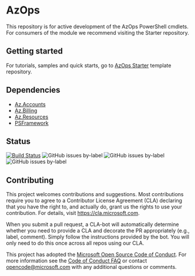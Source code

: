 # AzOps

This repository is for active development of the AzOps PowerShell cmdlets. For consumers of the module we recommend visiting the Starter repository.

## Getting started

For tutorials, samples and quick starts, go to [AzOps Starter](https://github.com/azure/azops-starter) template repository.

## Dependencies

- [Az.Accounts](https://github.com/azure/azure-powershell)
- [Az.Billing](https://github.com/azure/azure-powershell)
- [Az.Resources](https://github.com/azure/azure-powershell)
- [PSFramework](https://github.com/PowershellFrameworkCollective/psframework)

## Status

[![Build Status](https://dev.azure.com/mscet/CET-AzOps/_apis/build/status/Organizations/Azure/AzOps?branchName=refs%2Fpull%2F158%2Fmerge)](https://dev.azure.com/mscet/CET-AzOps)
![GitHub issues by-label](https://img.shields.io/github/issues/azure/azops/feature%20:bulb:?label=feature%20issues)
![GitHub issues by-label](https://img.shields.io/github/issues/azure/azops/bug%20:ambulance:?label=bug%20issues)
![GitHub issues by-label](https://img.shields.io/github/issues/azure/azops/enhancement%20:rocket:?label=enhancement%20issues)

## Contributing

This project welcomes contributions and suggestions. Most contributions require you to agree to a
Contributor License Agreement (CLA) declaring that you have the right to, and actually do, grant us
the rights to use your contribution. For details, visit https://cla.microsoft.com.

When you submit a pull request, a CLA-bot will automatically determine whether you need to provide
a CLA and decorate the PR appropriately (e.g., label, comment). Simply follow the instructions
provided by the bot. You will only need to do this once across all repos using our CLA.

This project has adopted the [Microsoft Open Source Code of Conduct](https://opensource.microsoft.com/codeofconduct/).
For more information see the [Code of Conduct FAQ](https://opensource.microsoft.com/codeofconduct/faq/) or
contact [opencode@microsoft.com](mailto:opencode@microsoft.com) with any additional questions or comments.

